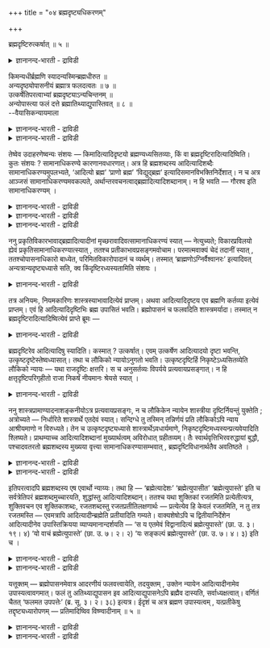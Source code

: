 +++
title = "०४ ब्रह्मदृष्ट्यधिकरणम्"

+++

ब्रह्मदृष्टिरुत्कर्षात् ॥ ५ ॥  
<details><summary>ज्ञानानन्द-भारती - द्राविडी</summary>

प्रह्मत् रुष्टिरुत् कर्षात् ॥ ५ ॥
</details>

किमन्यधीर्ब्रह्मणि स्यादन्यस्मिन्ब्रह्मधीरुत ॥  
अन्यदृष्ठ्योपासनीयं ब्रह्मात्र फलदत्वतः ॥ ७ ॥  
उत्कर्षेतिपरत्वाभ्यां ब्रह्मदृष्ट्याऽन्यचिन्तनम् ॥  
अन्योपास्त्या फलं दत्ते ब्रह्मातिथ्याद्युपास्तिवत् ॥ ८ ॥  
--वैयासिकन्यायमाला

<details><summary>ज्ञानानन्द-भारती - द्राविडी</summary>

पिरह्मत्तिल् वेऱॊऩ्ऱिऩ् पावऩै इरुक्क वेण्डुमा? अल्लदु वेऱॊऩ्ऱिल् पिरह्मम् ऎऩ्ऱ पावऩैया? इङ्गु पिरह्ममे पलऩ् कॊडुक्कुम् तऩ्मै युळ्ळदाल् पिरह्मम् ताऩ् वेऱॊऩ्ऱु ऎऩ्ऱ पावऩैयुडऩ् उबासिक्कत्तक्कदु।
</details>

<details><summary>ज्ञानानन्द-भारती - द्राविडी</summary>

मेलाऩदायिरुप्पदालुम्, "ऎऩ्ऱु" ऎऩ्बदैप् पिऩ्ऩाल् उडैयदाय् इरुप्पदालुम् पिरह्ममॆऩ्ऱ पावऩैयुडऩ् मऱ्ऱॊऩ्ऱु ताऩ् सिन्दिक्कप्पड वेण्डुम्। अदिदि मुदलियवर्गळै उबासिप्पदऱ्कुप् पोल, वेऱॊऩ्ऱिऩ् उबासऩैयाल् पिरह्ममे पलऩ् कॊडुक्किऱदु।
</details>

तेष्वेव उदाहरणेष्वन्यः संशयः — किमादित्यादिदृष्टयो ब्रह्मण्यध्यसितव्याः, किं वा ब्रह्मदृष्टिरादित्यादिष्विति। कुतः संशयः ? सामानाधिकरण्ये कारणानवधारणात्। अत्र हि ब्रह्मशब्दस्य आदित्यादिशब्दैः सामानाधिकरण्यमुपलभ्यते, ‘आदित्यो ब्रह्म’ ‘प्राणो ब्रह्म’ ‘विद्युद्ब्रह्म’ इत्यादिसमानविभक्तिनिर्देशात्। न च अत्र आञ्जसं सामानाधिकरण्यमवकल्पते, अर्थान्तरवचनत्वाद्ब्रह्मादित्यादिशब्दानाम्। न हि भवति — गौरश्व इति सामानाधिकरण्यम् ।

<details><summary>ज्ञानानन्द-भारती - द्राविडी</summary>

(मऩदै पिरह्ममाग तियाऩिक्कवेण्डुमा अल्लदु पिरह्मत्तै मऩदाग तियाऩिक्क वेण्डुमा ऎऩ्ऱु सन्देहम्। पलऩैक्कॊडुप्पदु पिरह्ममाऩ पडियाल् पिरह्मत्तैत्ताऩ् मऩदाग उबासिक्क वेण्डु मॆऩ्ऱु पूर्वबक्षम्।
</details>

<details><summary>ज्ञानानन्द-भारती - द्राविडी</summary>

उलगिल् ताऴ्न्द वेलैक्कारऩै उयर्न्द यजमाऩाऩाग पावित्तु उबसरिप्पदु वऴक्कमे तविर उयर्न्द यजमाऩऩै ताऴ्न्द वेलैक्कारऩाग पाविप्पदु इल्लै। इदुबोल ताऴ्न्द मऩदैत्ताऩ् उयर्न्द पिरह्ममाग तियाऩिक्कवेण्डुम्। मेलुम् मऩदै पिरह्ममॆऩ्ऱु उबासिक्कवुम् ऎऩ्ऱु पिरह्म सप्तत्तिऱ्कुप्पिऩ् 'इदि' सप्तमिरुप्पदालुम् पिरह्ममाग मऩदैत्ताऩ् उबासिक्क वेण्डुम्। अदिदियै पूजित्ताल् ईसुवरऩ् पलऩै कॊडुप्पदुबोल मऩदै उबासित्तालुम् पिरह्मम् पलऩैक्कॊडुक्कुम्। आगैयाल् पिरह्ममल्लाद मऩदु मुदलाऩ पिरदीगत् तिल्दाऩ् पिरह्मबावऩै सॆय्य वेण्डुम् ऎऩ्ऱु सित्तान्दम्)
</details>

<details><summary>ज्ञानानन्द-भारती - द्राविडी</summary>

अन्द उदारणङ्गळिलेये (मेले कण्ड उबासऩैगळिलेये) पिरह्मत्तिल् आदित्यऩ् मुदलाऩ पावऩैयै वैक्कवेण्डुमा? आदित्यऩ् मुदलाऩदिल् पिरह्मम् ऎऩ्गिऱ पावऩैयै सॆय्य वेण्डुमा? ऎऩ्ऱु वेऱॊरु सन्देहम्? ऎदिऩाल् सन्देहम्। सामाऩादिगरण्यमिरुप्पदिऩाल् (इरण् डैयुम् ऒरे विबक्तियिल् ऒरे मादिरि सॊल्लियिरुप् पदिऩाल्) (तीर्माऩम् सॆय्वदऱ्कुळ्ळ) कारणम् निच्चयप्पडाददिऩाल् (संसयम्)। इङ्गे पिरह्मम् ऎऩ्ऱ सप्तत्तिऱ्कु आदित्यऩ् मुदलाऩ सप्तङ्गळुडऩ् सामाऩादिगरण्यम् तॆरिगिऱदु, "आदित्यऩ् पिरह्मम्”, “पिराणऩ् पिरह्मम्”, “मिऩ्ऩल् पिरह्मम्” ऎऩ्बदु मुदलाऩ समाऩमाऩ वियक्ति कुऱिप्पिट्टिरुक्किऱ पडियाल्, पिरह्मम् आदित्यऩ् मुदलाऩ सप्तङ्गळुक्कु वॆव्वेऱु अर्त्तङ्गळै सॊल्लुम् तऩ्मैयुळ्ळदाल्, इङ्गु नेरागवे सामाऩादिगरण्यम् एऱ्पडादु, पसु, कुदिरै ऎऩ्ऱु सामाऩादिगरण्यम् एऱ्पडादल्लवा?
</details>

ननु प्रकृतिविकारभावाद्ब्रह्मादित्यादीनां मृच्छरावादिवत्सामानाधिकरण्यं स्यात् — नेत्युच्यते; विकारप्रविलयो ह्येवं प्रकृतिसामानाधिकरण्यात्स्यात् , ततश्च प्रतीकाभावप्रसङ्गमवोचाम। परमात्मवाक्यं चेदं तदानीं स्यात् , ततश्चोपासनाधिकारो बाध्येत, परिमितविकारोपादानं च व्यर्थम्। तस्मात् ‘ब्राह्मणोऽग्निर्वैश्वानरः’ इत्यादिवत् अन्यत्रान्यदृष्ट्यध्यासे सति, क्व किंदृष्टिरध्यस्यतामिति संशयः ।

<details><summary>ज्ञानानन्द-भारती - द्राविडी</summary>

पिरह्मत्तिऱ्कुम्, आदित्यऩ् मुदलियवैगळुक्कुम् कारणम् कार्यम् ऎऩ्ऱ तऩ्मैयिरुप्पदाल् मण् सरुवम् मुदलियवैगळुक्कुप्पोल्, सामाऩादिगरण्यम् इरुक्कलामल्लवा? ऎऩ्ऱाल् मुडियादु ऎऩ्ऱु सॊल्लप् पडुगिऱदु। इव्विदम् कारणत्तुडऩ् सामाऩादिगरण्य मॆऩ्बदिऩाल् कार्यत्तिऱ्के विलयमल्लवा एऱ्पडुम्? अदिऩाल् पिरदीगमेयिल्लामल् पोय्विडुमॆऩ्ऱु सॊऩ्ऩोम्। अप्पॊऴुदु इदु परमात्मावैच् चॊल्लुम् वाक्कियमागिविडुम्। अदऩाल् उबासऩै यॆऩ्ऱ विषयम् पादिक्कप्पट्टुविडुम् अळविऱ्कुट्पट्ट सिल कार्यत्तै ऎडुत्तुक्कॊळ्वदुम् वीण्। आगैयाल् “पिराह्मणऩ् वैसुवानर अक्ऩि" ऎऩ्बदु मुदलिय वाक्कियङ्गळिल्बोल, ऒऩ्ऱिल् मऱ्ऱॊऩ्ऱिऩ् पावऩै यै अत्यासम् सॆय्यवेण्डियिरुक्कैयिल् ऎदिल् ऎन्द पावऩैयै वैक्क वेण्डुमॆऩ्ऱु संसयम्।
</details>

तत्र अनियमः, नियमकारिणः शास्त्रस्याभावादित्येवं प्राप्तम्। अथवा आदित्यादिदृष्टय एव ब्रह्मणि कर्तव्या इत्येवं प्राप्तम्। एवं हि आदित्यादिदृष्टिभिः ब्रह्म उपासितं भवति। ब्रह्मोपासनं च फलवदिति शास्त्रमर्यादा। तस्मात् न ब्रह्मदृष्टिरादित्यादिष्वित्येवं प्राप्ते ब्रूमः —

<details><summary>ज्ञानानन्द-भारती - द्राविडी</summary>

पूर्वबक्षम्: अप्पडियिरुप्पदिल् इव्विदम्दाऩ् ऎऩ्ऱु नियमऩम् सॆय्दुगॊडुक्कुम् सास्तिरम् इल्लादबडियाल्, नियममे किडैयादु ऎऩ्ऱु एऱ्पडलाम्। अल्लदु पिरह्मत्तिऩिडत्तिल्दाऩ् आदित्यऩ् मुदलाऩ वैगळिऩ् पावऩै सॆय्यवेण्डियदु ऎऩ्ऱु इव्वाऱु एऱ्पडुम्। इव्विदमाग आदित्यऩ् मुदलाऩ पावऩैगळाल् पिरह्मम् उबासिक्कप्पट्टदाग आगुम्; पिरह्मत्तिऩ् उबासऩैयो पिरयोजऩमुळ्ळदॆऩ्ऱु सास्तिरत्तिऩ् कोट्पाडु, आगैयाल् आदित्यऩ् मुदलियवैगळिल् पिरह्म पावऩैयिल्लैयॆऩ्ऱु इव्विदम् वरुम्बोदु सॊल्गिऱोम्।
</details>

ब्रह्मदृष्टिरेव आदित्यादिषु स्यादिति। कस्मात् ? उत्कर्षात्। एवम् उत्कर्षेण आदित्यादयो दृष्टा भवन्ति, उत्कृष्टदृष्टेस्तेष्वध्यासात्। तथा च लौकिको न्यायोऽनुगतो भवति। उत्कृष्टदृष्टिर्हि निकृष्टेऽध्यसितव्येति लौकिको न्यायः — यथा राजदृष्टिः क्षत्तरि। स च अनुसर्तव्यः विपर्यये प्रत्यवायप्रसङ्गात्। न हि क्षत्तृदृष्टिपरिगृहीतो राजा निकर्षं नीयमानः श्रेयसे स्यात् ।

<details><summary>ज्ञानानन्द-भारती - द्राविडी</summary>

समादाऩम्: आदित्यऩ् मुदलियवैगळिल् पिरह्म पावऩैदाऩ् सॆय्य वेण्डुमॆऩ्ऱु। एऩ्? "सिऱन्द तायिरुप्पदाल्" इव्विदम् सॆय्दाल्दाऩ् आदित्यऩ् मुदलियवै सिऱन्ददाग तियाऩिक्कप् पट्टवैगळागुम्, अवैगळिडत्तिल् सिऱन्ददिऩ् पावऩैयैवैप्पदिऩाल्, अप्पडियेदाऩ् उलगत्तिलुळ्ळ नियायमुम् अऩुसरिक् कप्पट्टदाग आगुम्। कीऴ्प्पट्ट पदार्त्तत्तिल् मेल्बट्ट पदार्त्तत्तिऩ् पावऩै सॆय्यवेण्डियदु ऎऩ्बदल् लवा उलग नियायम्? सारदियिडत्तिल् अरसऩ् ऎऩ्ऱ पार्वैयैप् पोल अन्द नियायम् ताऩ् अऩुसरिक्क वेण्डुम्। माऱ्ऱिच्चॆय्दाल् तोषमे एऱ्पडुमाऩ तिऩाल् सारदियॆऩ्ऱ ऎण्णत्तुडऩ् किरहिक्कप्पट्ट अरसऩ्, कीऴे इऱक्कप्पट्टुविट्टबडियाल् नऩ्मै तरुबवऩाग आग माट्टाऩ्।
</details>

ननु शास्त्रप्रामाण्यादनाशङ्कनीयोऽत्र प्रत्यवायप्रसङ्गः, न च लौकिकेन न्यायेन शास्त्रीया दृष्टिर्नियन्तुं युक्तेति ; अत्रोच्यते — निर्धारिते शास्त्रार्थे एतदेवं स्यात्। सन्दिग्धे तु तस्मिन् तन्निर्णयं प्रति लौकिकोऽपि न्याय आश्रीयमाणो न विरुध्यते। तेन च उत्कृष्टदृष्ट्यध्यासे शास्त्रार्थेऽवधार्यमाणे, निकृष्टदृष्टिमध्यस्यन्प्रत्यवेयादिति श्लिष्यते। प्राथम्याच्च आदित्यादिशब्दानां मुख्यार्थत्वम् अविरोधात् ग्रहीतव्यम्। तैः स्वार्थवृत्तिभिरवरुद्धायां बुद्धौ, पश्चादवतरतो ब्रह्मशब्दस्य मुख्यया वृत्त्या सामानाधिकरण्यासम्भवात् , ब्रह्मदृष्टिविधानार्थतैव अवतिष्ठते ।

<details><summary>ज्ञानानन्द-भारती - द्राविडी</summary>

सास्तिरत्तिऱ्कु पिरामाण्यमिरुप्पदिऩाल् इव्वि षयत्तिल् तोषमेऱ्पडुमॆऩ्गिऱ सङ्गै नियाय मिल्लै, तविरवुम् उलग नियायत्तैक्कॊण्डु सास्ति रत्तिल् सॊल्लुम् पार्वैयै नियमऩम् सॆय्वदु युक्तमिल्लै, ऎऩ्ऱाल् इङ्गु (पदिल्) सॊल्लप्पडुगिऱदु। सास्तिरत्तिऩ् अर्त्तम् तीर्माऩमागिविट्टाल् इदु अव्विदमिरुक्कलाम्। अदु (सास्तिरत्तिऩ् अर्त्तम्) सन्देहमायिरुक्कैयिलो, तीर्माऩम् सॆय्यवेण्डिय ताग उलगनियायम् आसिरयिक्कप्पडुवदु विरोदमिल्लै, आगैयाल् मेलाऩदिऩ् पावऩैयैवैप्पदे सास्तिरत्तिऩ् अर्त्तमॆऩ्ऱु तीर्माऩिक्कैयिल्, कीऴ्बट्ट तिऩ् पावऩैयैच् चॆय्बवऩ् तोषमुळ्ळवऩावाऩ् ऎऩ्बदु पॊरुत्तमायिरुक्किऱदु।
</details>

<details><summary>ज्ञानानन्द-भारती - द्राविडी</summary>

मेलुम्, आदित्यऩ् मुदलाऩ सप्तङ्गळ् मुदलिल् वरुवदाल् ऎव्विद विरोदमुमिल्लाददिऩाल् अवैग ळुक्कु मुक्कियमायुळ्ळ अर्त्तत्तऩ्मैये किरहिक्क वेण्डुम्। तऩ् अर्त्तत्तैच् चॊल्गिऱ अवैगळाल् वियाबिक्कप्पट्ट पिऩ्ऩाल्वरुम् पिरह्म सप्तत्तिऱ्कु मुक्कियमाऩ विरुत्तियिऩाल् सामाऩादिगरण्यम् एऱ्पड मुडियाददिऩाल्, पिरह्ममाग पाविप्पदै विदिप्पदऱ्काग ऎऩ्बदुदाऩ् निलैक्किऱदु।
</details>

इतिपरत्वादपि ब्रह्मशब्दस्य एष एवार्थो न्याय्यः। तथा हि — ‘ब्रह्मेत्यादेशः’ ‘ब्रह्मेत्युपासीत’ ‘ब्रह्मेत्युपास्ते’ इति च सर्वत्रेतिपरं ब्रह्मशब्दमुच्चारयति, शुद्धांस्तु आदित्यादिशब्दान्। ततश्च यथा शुक्तिकां रजतमिति प्रत्येतीत्यत्र, शुक्तिवचन एव शुक्तिकाशब्दः, रजतशब्दस्तु रजतप्रतीतिलक्षणार्थः — प्रत्येत्येव हि केवलं रजतमिति, न तु तत्र रजतमस्ति — एवमत्रापि आदित्यादीन्ब्रह्मेति प्रतीयादिति गम्यते। वाक्यशेषोऽपि च द्वितीयानिर्देशेन आदित्यादीनेव उपास्तिक्रियया व्याप्यमानान्दर्शयति — ‘स य एतमेवं विद्वानादित्यं ब्रह्मेत्युपास्ते’ (छा. उ. ३। १९। ४) ‘यो वाचं ब्रह्मेत्युपास्ते’ (छा. उ. ७। २। २) ‘यः सङ्कल्पं ब्रह्मेत्युपास्ते’ (छा. उ. ७। ४। ३) इति च ।

<details><summary>ज्ञानानन्द-भारती - द्राविडी</summary>

तविरवुम् पिरह्म सप्तत्तिऱ्कु मेलाल् 'इदि’ (ऎऩ्ऱु) ऎऩ्ऱिरुप्पदिऩालुम् इन्द अर्त्तम्दाऩ् नियायम्, पिरह्मम् ऎऩ्ऱु उबदेसम्", "पिरह्मम् ऎऩ्ऱु उबासिक् कवुम्”, “पिरह्मम् ऎऩ्ऱु उबासिक्किऱाऩ्” ऎऩ्ऱु ऎङ्गेयुम् “इदि” ऎऩ्बदै मेलालुळ्ळ पिरह्म सप्तत्तैच् चॊल्गिऱदु, आदित्यऩ् मुदलाऩ सप्तङ्गळैयो सुत्तमा कवे सॊल्गिऱदु। आगैयाल् ऎप्पडि “किळिञ्जलै वॆळ्ळि ऎऩ्ऱु अऱिगिऱाऩ्" ऎऩ्ऱविडत्तिल् किळिञ्जल् ऎऩ्ऱ सप्तम् किळिञ्जलैये सॊल्गिऱदु, वॆळ्ळि ऎऩ्ऱ सप्तमो लक्षणैयाल् वॆळ्ळियैप्पोल तोऱ्ऱम् ऎऩ्ऱ अर्त्तमुळ्ळदु वॆळ्ळि ऎऩ्ऱु अऱिगिऱाऩेदविर अङ्गे वॆळ्ळि यिल्लै। अदैप्पोलवे इङ्गेयुम् “आदित्यऩ् मुदलियवैगळे पिरह्मम् ऎऩ्ऱु अऱिय वेण्डुम्” ऎऩ्ऱु तॆरिगिऱदु।
</details>

<details><summary>ज्ञानानन्द-भारती - द्राविडी</summary>

मेलुम् पिऩ्ऩुळ्ळ वाक्कियमुम् आदित्यऩ् मुदलियवैगळैये इरण्डावदु वेऱ्ऱुमैयाल् कुऱिप्पिडुवदु मूलमाय् उबासऩै ऎऩ्ऱ किरियैयिऩाल् विषयीगरिक्क वेण्डियदाय्क् काट्टुगिऱदु। “ऎवऩ् इव्विदमऱिन्दु इन्द आदित्यऩै पिरह्मम् ऎऩ्ऱु उबासिक्किऱाऩो अवऩ्" (सान्।III-१९-४) "ऎवऩ् वाक्कै पिरह्मम् ऎऩ्ऱु उबासिक्किऱाऩो" (सान्।VII-२-२), “ऎवऩ् सङ्गल्बत्तै पिरह्मम् ऎऩ्ऱु उबासिक्किऱाऩो” (सान्।VII-४-९) ऎऩ्ऱबडि
</details>

यत्तूक्तम् — ब्रह्मोपासनमेवात्र आदरणीयं फलवत्त्वायेति, तदयुक्तम् , उक्तेन न्यायेन आदित्यादीनामेव उपास्यत्वावगमात्। फलं तु अतिथ्याद्युपासन इव आदित्याद्युपासनेऽपि ब्रह्मैव दास्यति, सर्वाध्यक्षत्वात्। वर्णितं चैतत् ‘फलमत उपपत्तेः’ (ब्र. सू. ३। २। ३८) इत्यत्र। ईदृशं च अत्र ब्रह्मण उपास्यत्वम् , यत्प्रतीकेषु तद्दृष्ट्यध्यारोपणम् — प्रतिमादिष्विव विष्ण्वादीनाम् ॥ ५ ॥

<details><summary>ज्ञानानन्द-भारती - द्राविडी</summary>

पलऩेऱ्पडुवदऱ्काग पिरह्मत्तैये उबासिक्क वेण्डुमॆऩ्ऱु ऎदु सॊल्लप्पट्टदो, अदु पॊरुत्त मिल्लै, मुऩ्सॊऩ्ऩ नियायत्तिऩाल् आदित्यऩ् मुदलियवैगळुक्कुत्ताऩ् उबासिक्कप्पडुम् तऩ्मै तॆरिगिऱबडियाल् आदित्यऩ् मुदलियदै उबासित्तालुम् कूड अदिदि मुदलियवर्गळै उबासिप्पदिल् पोल, पवऩै पिरह्ममे ताऩ् कॊडुक्किऱदु। ऎल्लावऱ्ऱिऱ्कुम् मेलायिरुप्पदाल् इव्विषयम् "पलऩ् अवरिडमिरुन्दु, (अदुवे) नियायमाऩदिऩाल्" (पिरह्म सूत्रम्।III-२-३८) ऎऩ्ऱविडत्तिल् वर्णिक्कप्पट्टिरुक्किऱदु।
</details>

<details><summary>ज्ञानानन्द-भारती - द्राविडी</summary>

इङ्गु इव्विदम् ताऩ् पिरह्मत्तिऱ्कु उबासिक्कप्पडुम् तऩ्मै, अदावदु पिरदिमै मुदलिय वैगळिल् विष्णु मुदलाऩवर्गळुक्कुप्पोल पिरदीगङ् गळिल् पिरह्म पावऩैयै एऱ्ऱुवदु।
</details>

